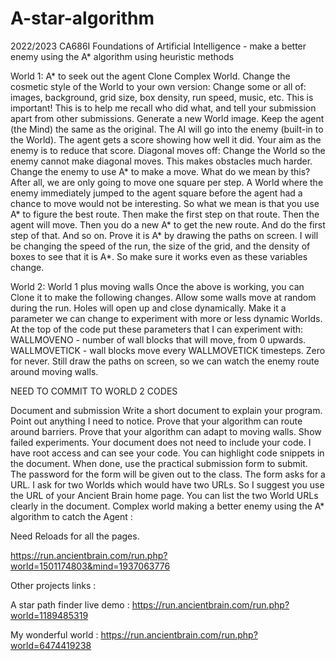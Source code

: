 # A-star-algorithm
2022/2023 CA686I Foundations of Artificial Intelligence - make a better enemy using the A* algorithm using heuristic methods 


World 1: A* to seek out the agent
Clone Complex World.
Change the cosmetic style of the World to your own version:
Change some or all of: images, background, grid size, box density, run speed, music, etc.
This is important! This is to help me recall who did what, and tell your submission apart from other submissions.
Generate a new World image.
Keep the agent (the Mind) the same as the original.
The AI will go into the enemy (built-in to the World).
The agent gets a score showing how well it did. Your aim as the enemy is to reduce that score.
Diagonal moves off: Change the World so the enemy cannot make diagonal moves. This makes obstacles much harder.
Change the enemy to use A* to make a move.
What do we mean by this? After all, we are only going to move one square per step. A World where the enemy immediately jumped to the agent square before the agent had a chance to move would not be interesting.
So what we mean is that you use A* to figure the best route. Then make the first step on that route. Then the agent will move. Then you do a new A* to get the new route. And do the first step of that. And so on.
Prove it is A* by drawing the paths on screen. I will be changing the speed of the run, the size of the grid, and the density of boxes to see that it is A*. So make sure it works even as these variables change.
  
World 2: World 1 plus moving walls
Once the above is working, you can Clone it to make the following changes.
Allow some walls move at random during the run.
Holes will open up and close dynamically.
Make it a parameter we can change to experiment with more or less dynamic Worlds.
At the top of the code put these parameters that I can experiment with:
WALLMOVENO - number of wall blocks that will move, from 0 upwards.
WALLMOVETICK - wall blocks move every WALLMOVETICK timesteps. Zero for never.
Still draw the paths on screen, so we can watch the enemy route around moving walls.

NEED TO COMMIT TO WORLD 2 CODES
  
Document and submission
Write a short document to explain your program. Point out anything I need to notice.
Prove that your algorithm can route around barriers.
Prove that your algorithm can adapt to moving walls.
Show failed experiments.
Your document does not need to include your code. I have root access and can see your code. You can highlight code snippets in the document.
When done, use the practical submission form to submit. The password for the form will be given out to the class.
The form asks for a URL. I ask for two Worlds which would have two URLs. So I suggest you use the URL of your Ancient Brain home page. You can list the two World URLs clearly in the document.
Complex world making a better enemy using the A* algorithm to catch the Agent :

Need Reloads for all the pages.

https://run.ancientbrain.com/run.php?world=1501174803&mind=1937063776




Other projects links :

A star path finder live demo : https://run.ancientbrain.com/run.php?world=1189485319

My wonderful world : https://run.ancientbrain.com/run.php?world=6474419238
